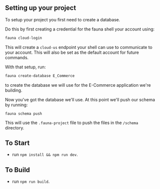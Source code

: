 ## Setting up your project

To setup your project you first need to create a database.

Do this by first creating a credential for the fauna shell your account using:

```sh
fauna cloud-login
```

This will create a `cloud-us` endpoint your shell can use to communicate to your account. This will also be set as the default account for future commands.

With that setup, run:

```sh
fauna create-database E_Commerce
```

to create the database we will use for the E-Commerce application we're building.

Now you've got the database we'll use. At this point we'll push our schema by running:

```
fauna schema push
```

This will use the `.fauna-project` file to push the files in the `/schema` directory.



## To Start

- run `npm install && npm run dev`.

## To Build

- run `npm run build`.
